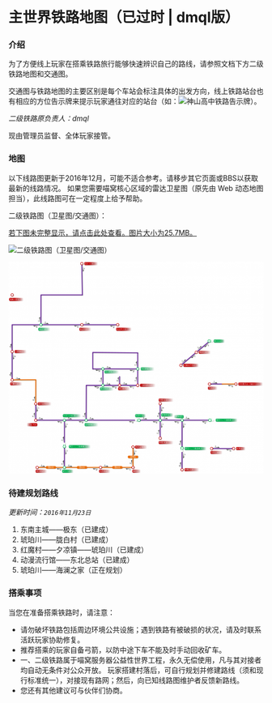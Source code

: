 # 主世界铁路地图（已过时 | dmql版）

### 介绍

为了方便线上玩家在搭乘铁路旅行能够快速辨识自己的路线，请参照文档下方二级铁路地图和交通图。

交通图与铁路地图的主要区别是每个车站会标注具体的出发方向，线上铁路站台也有相应的方位告示牌来提示玩家通往对应的站台（如：![神山高中铁路告示牌](https://public.lightpic.info/image/B82F_56E587B10.jpg)）。

*二级铁路原负责人：dmql*

现由管理员监督、全体玩家接管。

### 地图

以下线路图更新于2016年12月，可能不适合参考。请移步其它页面或BBS以获取最新的线路情况。
如果您需要喵窝核心区域的雷达卫星图（原先由 Web 动态地图担当），此线路图可在一定程度上给予帮助。

二级铁路图（卫星图/交通图）：

[若下图未完整显示，请点击此处查看。图片大小为25.7MB。](https://silverwei.github.io/NyaaCatTraffic/)

![二级铁路图（卫星图/交通图）](../../assets/images/map-navi/nyaacattraffic1-sm.jpg)

![二级铁路图（卫星图/交通图）](../../assets/images/map-navi/nyaacattraffic2.png)

### 待建规划路线

*更新时间：`2016年11月23日`*

1. 东南主城——极东（已建成）
2. 琥珀川——胧白村（已建成）
3. 红魔村——夕凉镇——琥珀川（已建成）
4. 动漫流行馆——东北总站（已建成）
5. 琥珀川——海澜之家（正在规划）

### 搭乘事项

当您在准备搭乘铁路时，请注意：

- 请勿破坏铁路包括周边环境公共设施；遇到铁路有被破损的状况，请及时联系活跃玩家协助修复。
- 推荐搭乘的玩家自备弓箭，以防中途下车不能及时手动回收矿车。
- 一、二级铁路属于喵窝服务器公益性世界工程，永久无偿使用，凡与其对接者均自动无条件对公众开放。
  玩家搭建村落后，可自行规划并修建路线（须和现行标准统一），对接现有路网；然后，向已知线路图维护者反馈新路线。
- 您还有其他建议可与伙伴们协商。
